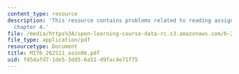 ```yaml
---
content_type: resource
description: 'This resource contains problems related to reading assignments: read
  chapter 4.'
file: /media/https%3A/open-learning-course-data-rc.s3.amazonaws.com/6-262-discrete-stochastic-processes-spring-2011/fd5dafd71de53dd56a51d9fac4e71f75_MIT6_262S11_assn06.pdf
file_type: application/pdf
resourcetype: Document
title: MIT6_262S11_assn06.pdf
uid: fd5dafd7-1de5-3dd5-6a51-d9fac4e71f75
---
```

